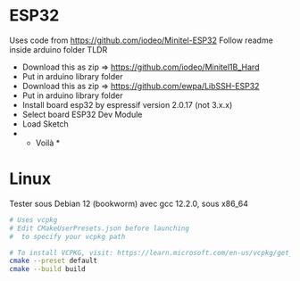 # ESP32

Uses code from https://github.com/iodeo/Minitel-ESP32
Follow readme inside arduino folder
TLDR 
- Download this as zip => https://github.com/iodeo/Minitel1B_Hard
- Put in arduino library folder
- Download this as zip => https://github.com/ewpa/LibSSH-ESP32
- Put in arduino library folder
- Install board esp32 by espressif version 2.0.17 (not 3.x.x)
- Select board ESP32 Dev Module
- Load Sketch
- * Voilà *


# Linux

Tester sous Debian 12 (bookworm) avec gcc 12.2.0, sous x86_64

``` sh
# Uses vcpkg
# Edit CMakeUserPresets.json before launching
#  to specify your vcpkg path

# To install VCPKG, visit: https://learn.microsoft.com/en-us/vcpkg/get_started/get-started?pivots=shell-bash
cmake --preset default
cmake --build build
```
